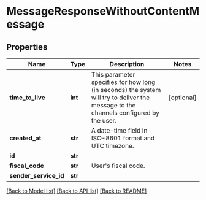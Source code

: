# MessageResponseWithoutContentMessage

## Properties
Name | Type | Description | Notes
------------ | ------------- | ------------- | -------------
**time_to_live** | **int** | This parameter specifies for how long (in seconds) the system will try to deliver the message to the channels configured by the user. | [optional] 
**created_at** | **str** | A date-time field in ISO-8601 format and UTC timezone. | 
**id** | **str** |  | 
**fiscal_code** | **str** | User&#x27;s fiscal code. | 
**sender_service_id** | **str** |  | 

[[Back to Model list]](../README.md#documentation-for-models) [[Back to API list]](../README.md#documentation-for-api-endpoints) [[Back to README]](../README.md)

